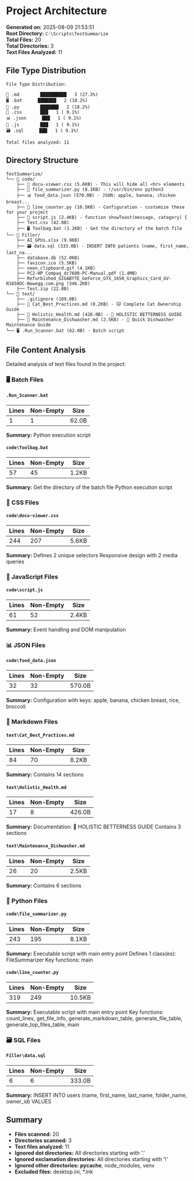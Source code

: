 # Project Architecture

**Generated on:** 2025-08-09 21:53:51  
**Root Directory:** `C:\Scripts\TestSummarize`  
**Total Files:** 20  
**Total Directories:** 3  
**Text Files Analyzed:** 11  

## File Type Distribution

```
File Type Distribution:

📝 .md        ██████████   3 (27.3%)
🖥️ .bat      ███████   2 (18.2%)
🐍 .py        ███████   2 (18.2%)
🎨 .css       ███   1 ( 9.1%)
📊 .json      ███   1 ( 9.1%)
📜 .js        ███   1 ( 9.1%)
🗃️ .sql      ███   1 ( 9.1%)

Total files analyzed: 11
```

## Directory Structure

```
TestSummarize/
└── 📁 code/
    ├── 🎨 docu-viewer.css (5.6KB) - This will hide all <hr> elements
    ├── 🐍 file_summarizer.py (8.1KB) - !/usr/bin/env python3
    ├── 📊 food_data.json (570.0B) - JSON: apple, banana, chicken breast...
    ├── 🐍 line_counter.py (10.5KB) - Configuration - customize these for your project
    ├── 📜 script.js (2.4KB) - function showToast(message, category) {
    ├── Test.csv (42.0B)
    ├── 🖥️ Toolbag.bat (1.2KB) - Get the directory of the batch file
└── 📁 Filler/
    ├── AI_GPUs.xlsx (9.9KB)
    ├── 🗃️ data.sql (333.0B) - INSERT INTO patients (name, first_name, last_na...
    ├── database.db (52.0KB)
    ├── favicon.ico (5.5KB)
    ├── neon_clipboard.gif (4.1KB)
    ├── PC2-HP_Compaq_dc7600-PC-Manual.pdf (1.4MB)
    ├── Refurbished_GIGABYTE_GeForce_GTX_1650_Graphics_Card_GV-N1650OC-Newegg.com.png (346.2KB)
    ├── Test.zip (22.0B)
└── 📁 text/
    ├── .gitignore (109.0B)
    ├── 📝 Cat_Best_Practices.md (8.2KB) - 🐱 Complete Cat Ownership Guide
    ├── 📝 Holistic_Health.md (426.0B) - 🌱 HOLISTIC BETTERNESS GUIDE
    ├── 📝 Maintenance_Dishwasher.md (2.5KB) - 🧺 Quick Dishwasher Maintenance Guide
└── 🖥️ .Run_Scanner.bat (62.0B) - Batch script
```

## File Content Analysis

Detailed analysis of text files found in the project:

### 🖥️ Batch Files

#### `.Run_Scanner.bat`

| Lines | Non-Empty | Size |
|-------|-----------|------|
| 1 | 1 | 62.0B |

**Summary:** Python execution script

#### `code\Toolbag.bat`

| Lines | Non-Empty | Size |
|-------|-----------|------|
| 57 | 45 | 1.2KB |

**Summary:** Get the directory of the batch file Python execution script

### 🎨 CSS Files

#### `code\docu-viewer.css`

| Lines | Non-Empty | Size |
|-------|-----------|------|
| 244 | 207 | 5.6KB |

**Summary:** Defines 2 unique selectors Responsive design with 2 media queries

### 📜 JavaScript Files

#### `code\script.js`

| Lines | Non-Empty | Size |
|-------|-----------|------|
| 61 | 52 | 2.4KB |

**Summary:** Event handling and DOM manipulation

### 📊 JSON Files

#### `code\food_data.json`

| Lines | Non-Empty | Size |
|-------|-----------|------|
| 32 | 32 | 570.0B |

**Summary:** Configuration with keys: apple, banana, chicken breast, rice, broccoli

### 📝 Markdown Files

#### `text\Cat_Best_Practices.md`

| Lines | Non-Empty | Size |
|-------|-----------|------|
| 84 | 70 | 8.2KB |

**Summary:** Contains 14 sections

#### `text\Holistic_Health.md`

| Lines | Non-Empty | Size |
|-------|-----------|------|
| 17 | 8 | 426.0B |

**Summary:** Documentation: 🌱 HOLISTIC BETTERNESS GUIDE Contains 3 sections

#### `text\Maintenance_Dishwasher.md`

| Lines | Non-Empty | Size |
|-------|-----------|------|
| 26 | 20 | 2.5KB |

**Summary:** Contains 6 sections

### 🐍 Python Files

#### `code\file_summarizer.py`

| Lines | Non-Empty | Size |
|-------|-----------|------|
| 243 | 195 | 8.1KB |

**Summary:** Executable script with main entry point Defines 1 class(es): FileSummarizer Key functions: main

#### `code\line_counter.py`

| Lines | Non-Empty | Size |
|-------|-----------|------|
| 319 | 249 | 10.5KB |

**Summary:** Executable script with main entry point Key functions: count_lines, get_file_info, generate_markdown_table, generate_file_table, generate_top_files_table, main

### 🗃️ SQL Files

#### `Filler\data.sql`

| Lines | Non-Empty | Size |
|-------|-----------|------|
| 6 | 6 | 333.0B |

**Summary:** INSERT INTO users (name, first_name, last_name, folder_name, owner_id) VALUES


## Summary

- **Files scanned:** 20
- **Directories scanned:** 3
- **Text files analyzed:** 11
- **Ignored dot directories:** All directories starting with '.'
- **Ignored exclamation directories:** All directories starting with '!'
- **Ignored other directories:** __pycache__, node_modules, venv
- **Excluded files:** desktop.ini, *.lnk